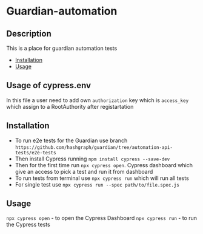 # Guardian-automation

## Description
This is a place for guardian automation tests
- [Installation](#installation)
- [Usage](#usage)

## Usage of cypress.env
In this file a user need to add own `authorization` key which is `access_key` which assign to a RootAuthority after registartation

## Installation
- To run e2e tests for the Guardian use branch `https://github.com/hashgraph/guardian/tree/automation-api-tests/e2e-tests`
- Then install Cypress running `npm install cypress --save-dev`
- Then for the first time run `npx cypress open`. Cypress dashboard which give an access to pick a test and run it from dashboard
- To run tests from terminal use `npx cypress run` which will run all tests
- For single test use `npx cypress run --spec path/to/file.spec.js`

## Usage
`npx cypress open` - to open the Cypress Dashboard
`npx cypress run` - to run the Cypress tests

